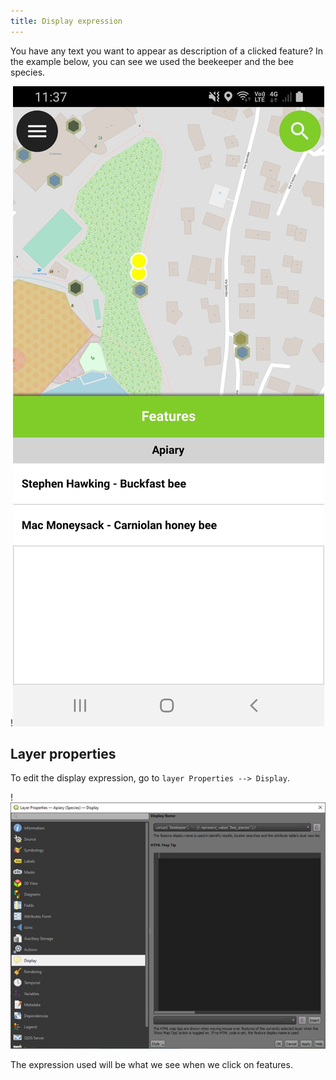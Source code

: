 ```yaml
---
title: Display expression
---
```


You have any text you want to appear as description of a clicked feature?
In the example below, you can see we used the beekeeper and the bee species.

!![Display](../assets/images/display.png)

## Layer properties

To edit the display expression, go to `layer Properties --> Display`.

!![display-properties](../assets/images/display-properties.png)

The expression used will be what we see when we click on features.
